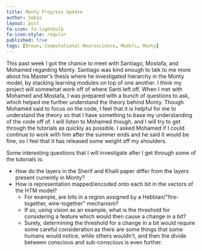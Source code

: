 ```yaml
---
title: Monty Progress Update
author: Sebas
layout: post
fa-icon: fa-lightbulb
fa-icon-style: regular
published: true
tags: [Brown, Computational-Neuroscience, Models, Monty]
---
```


This past week I got the chance to meet with Santiago, Mostafa, and Mohamed regarding Monty. Santiago was kind enough to talk to me more about his Master's thesis where he investigated hierarchy in the Monty model, by stacking learning modules on top of one another. I think my project will somewhat work off of where Santi left off. When I met with Mohamed and Mostafa, I was prepared with a bunch of questions to ask, which helped me further understand the theory behind Monty. Though Mohamed said to focus on the code, I feel that it is helpful for me to understand the theory so that I have something to base my understanding of the code off of. I will listen to Mohamed though, and I will try to get through the tutorials as quickly as possible. I asked Mohamed if I could continue to work with him after the summer ends and he said it would be fine, so I feel that it has released some weight off my shoulders.

Some interesting questions that I will investigate after I get through some of the tutorials is:
 - How do the layers in the Sherif and Khalil paper differ from the layers present currently in Monty?
 - How is representation mapped/encoded onto each bit in the vectors of the HTM model?
    - For example, are bits in a region assigned by a Hebbian/"fire-together, wire-together" mechanism?
    - If so, using vision as an example, what is the threshold for considering a feature which would then cause a change in a bit?
    - Surely, determining the threshold for a change in a bit would require some careful consideration as there are some things that some humans would notice, while others wouldn't, and then the divide between conscious and sub-conscious is even further.









